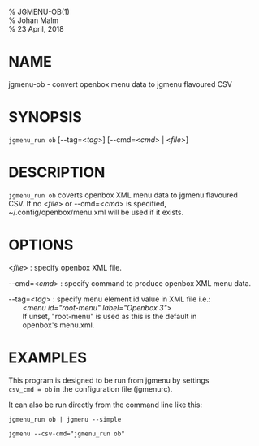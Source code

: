 % JGMENU-OB(1)  
% Johan Malm  
% 23 April, 2018  

# NAME

jgmenu-ob - convert openbox menu data to jgmenu flavoured CSV  

# SYNOPSIS

`jgmenu_run ob` \[\-\-tag=<*tag*>] \[\-\-cmd=<*cmd*> | <*file*>]  

# DESCRIPTION

`jgmenu_run ob` coverts openbox XML menu data to jgmenu flavoured  
CSV. If no <*file*> or --cmd=<*cmd*> is specified,  
~/.config/openbox/menu.xml will be used if it exists.  

# OPTIONS

<*file*>
:   specify openbox XML file.  

\--cmd=<*cmd*>
:   specify command to produce openbox XML menu data.  

\--tag=<*tag*>
:   specify menu element id value in XML file i.e.:  
       <*menu id="root-menu" label="Openbox 3"*>  
       If unset, "root-menu" is used as this is the default in  
       openbox's menu.xml.  

# EXAMPLES

This program is designed to be run from jgmenu by settings  
`csv_cmd = ob` in the configuration file (jgmenurc).  

It can also be run directly from the command line like this:  

    jgmenu_run ob | jgmenu --simple

    jgmenu --csv-cmd="jgmenu_run ob"
